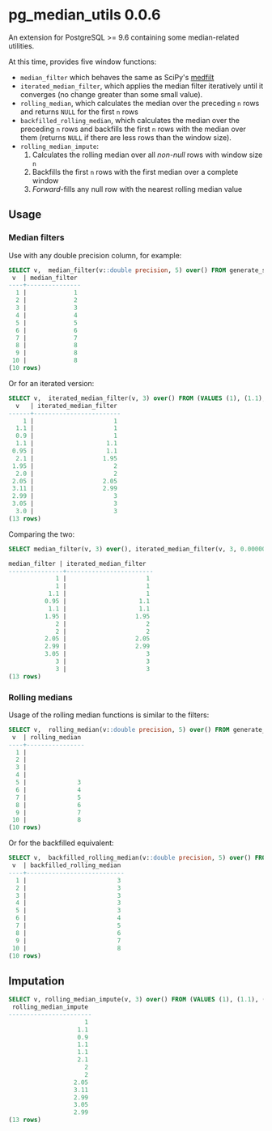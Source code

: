 pg_median_utils 0.0.6
=====================


An extension for PostgreSQL >= 9.6 containing some median-related utilities.

At this time, provides five window functions:
 - `median_filter` which behaves the same as SciPy's [medfilt](https://docs.scipy.org/doc/scipy-0.14.0/reference/generated/scipy.signal.medfilt.html)
 - `iterated_median_filter`, which applies the median filter iteratively until it converges (no change greater than some small value).
 - `rolling_median`, which calculates the median over the preceding `n` rows and returns `NULL` for the first `n` rows
 - `backfilled_rolling_median`, which calculates the median over the preceding `n` rows and backfills the first `n` rows with the median over them (returns `NULL` if there are less rows than the window size).
 - `rolling_median_impute`:
    1. Calculates the rolling median over all _non-null_ rows with window size `n`
    1. Backfills the first `n` rows with the first median over a complete window
    1. _Forward_-fills any null row with the nearest rolling median value

Usage
-----

### Median filters

Use with any double precision column, for example:

```sql
SELECT v,  median_filter(v::double precision, 5) over() FROM generate_series(1, 10) as t(v);
 v  | median_filter 
----+---------------
  1 |             1
  2 |             2
  3 |             3
  4 |             4
  5 |             5
  6 |             6
  7 |             7
  8 |             8
  9 |             8
 10 |             8
(10 rows)
```

Or for an iterated version:

```sql
SELECT v,  iterated_median_filter(v, 3) over() FROM (VALUES (1), (1.1), (0.9), (1.1), (0.95), (2.1), (1.95), (2.0), (2.05), (3.11), (2.99), (3.05), (3.0)) as t(v);
  v   | iterated_median_filter 
------+------------------------
    1 |                      1
  1.1 |                      1
  0.9 |                      1
  1.1 |                    1.1
 0.95 |                    1.1
  2.1 |                   1.95
 1.95 |                      2
  2.0 |                      2
 2.05 |                   2.05
 3.11 |                   2.99
 2.99 |                      3
 3.05 |                      3
  3.0 |                      3
(13 rows)
```

Comparing the two:

```sql
SELECT median_filter(v, 3) over(), iterated_median_filter(v, 3, 0.0000001) over() FROM (VALUES (1), (1.1), (0.9), (1.1), (0.95), (2.1), (1.95), (2.0), (2.05), (3.11), (2.99), (3.05), (3.0)) as t(v);

median_filter | iterated_median_filter 
---------------+------------------------
             1 |                      1
             1 |                      1
           1.1 |                      1
          0.95 |                    1.1
           1.1 |                    1.1
          1.95 |                   1.95
             2 |                      2
             2 |                      2
          2.05 |                   2.05
          2.99 |                   2.99
          3.05 |                      3
             3 |                      3
             3 |                      3
(13 rows)
```
    
### Rolling medians

Usage of the rolling median functions is similar to the filters:

```sql
SELECT v,  rolling_median(v::double precision, 5) over() FROM generate_series(1, 10) as t(v);
 v  | rolling_median 
----+----------------
  1 |               
  2 |               
  3 |               
  4 |               
  5 |              3
  6 |              4
  7 |              5
  8 |              6
  9 |              7
 10 |              8
(10 rows)
```

Or for the backfilled equivalent:

```sql
SELECT v,  backfilled_rolling_median(v::double precision, 5) over() FROM generate_series(1, 10) as t(v);
 v  | backfilled_rolling_median 
----+---------------------------
  1 |                         3
  2 |                         3
  3 |                         3
  4 |                         3
  5 |                         3
  6 |                         4
  7 |                         5
  8 |                         6
  9 |                         7
 10 |                         8
(10 rows)
```

Imputation
----------

```sql
SELECT v, rolling_median_impute(v, 3) over() FROM (VALUES (1), (1.1), (0.9), (NULL), (NULL), (2.1), (NULL), (2.0), (2.05), (3.11), (2.99), (3.05), (NULL)) as t(v);
 rolling_median_impute 
-----------------------
                     1
                   1.1
                   0.9
                   1.1
                   1.1
                   2.1
                     2
                     2
                  2.05
                  3.11
                  2.99
                  3.05
                  2.99
(13 rows)
```
